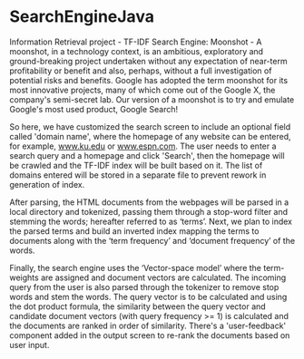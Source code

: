 # SearchEngineJava
Information Retrieval project - TF-IDF Search Engine: 
Moonshot - A moonshot, in a technology context, is an ambitious, exploratory and ground-breaking project undertaken without any expectation of near-term profitability or benefit and also, perhaps, without a full investigation of potential risks and benefits. 
Google has adopted the term moonshot for its most innovative projects, many of which come out of the Google X, the company's semi-secret lab. Our version of a moonshot is to try and emulate Google's most used product, Google Search!

So here, we have customized the search screen to include an optional field called 'domain name', where the homepage of any website can be entered, for example, www.ku.edu or www.espn.com. The user needs to enter a search query and a homepage and click 'Search', then the homepage will be crawled and the TF-IDF index will be built based on it. The list of domains entered will be stored in a separate file to prevent rework in generation of index. 

After parsing, the HTML documents from the webpages will be parsed in a local directory and tokenized, passing them through a stop-word filter and stemming the words; hereafter referred to as ‘terms’. Next, we plan to index the parsed terms and build an inverted index mapping the terms to documents along with the ‘term frequency’ and ‘document frequency’ of the words.

Finally, the search engine uses the ‘Vector-space model’ where the term-weights are assigned and document vectors are calculated. The incoming query from the user is also parsed through the tokenizer to remove stop words and stem the words. The query vector is to be calculated and using the dot product formula, the similarity between the query vector and candidate document vectors (with query frequency >= 1) is calculated and the documents are ranked in order of similarity. There's a 'user-feedback' component added in the output screen to re-rank the documents based on user input.
